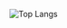 ![Top Langs](https://github-readme-stats.vercel.app/api/top-langs/?username=gilanhaq&layout=compact&theme=transparent&langs_count=2&count_weight=0.5&border_color=ffffff00&title_color=2733A2)
